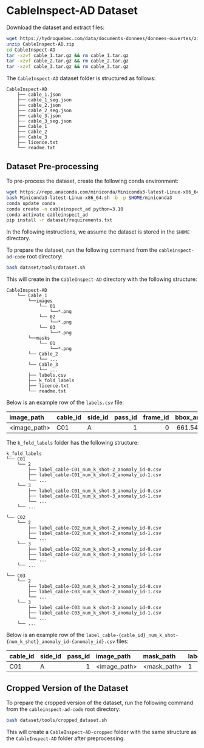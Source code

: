 <!---
Copyright (C) 2024 Mila - Institut québécois d'intelligence artificielle
SPDX-License-Identifier: Apache-2.0
-->

# CableInspect-AD Dataset

Download the dataset and extract files:

```bash
wget https://hydroquebec.com/data/documents-donnees/donnees-ouvertes/zip/CableInspect-AD.zip
unzip CableInspect-AD.zip
cd CableInspect-AD
tar -xzvf cable_1.tar.gz && rm cable_1.tar.gz
tar -xzvf cable_2.tar.gz && rm cable_2.tar.gz
tar -xzvf cable_3.tar.gz && rm cable_3.tar.gz
```

The `CableInspect-AD` dataset folder is structured as follows:

```text
CableInspect-AD
    ├── cable_1.json
    ├── cable_1_seg.json
    ├── cable_2.json
    ├── cable_2_seg.json
    ├── cable_3.json
    ├── cable_3_seg.json
    ├── Cable_1
    ├── Cable_2
    ├── Cable_3
    ├── licence.txt
    └── readme.txt
```

## Dataset Pre-processing

To pre-process the dataset, create the following conda environment:

```bash
wget https://repo.anaconda.com/miniconda/Miniconda3-latest-Linux-x86_64.sh
bash Miniconda3-latest-Linux-x86_64.sh -b -p $HOME/miniconda3
conda update conda
conda create -n cableinspect_ad python=3.10
conda activate cableinspect_ad
pip install -r dataset/requirements.txt
```

In the following instructions, we assume the dataset is stored in the `$HOME` directory.

To prepare the dataset, run the following command from the `cableinspect-ad-code` root directory:

```bash
bash dataset/tools/dataset.sh
```

This will create in the `CableInspect-AD` directory with the following structure:

```text
CableInspect-AD
    └── Cable_1
        └──images
            └── 01
                └──*.png
            └── 02
                └──*.png
            └── 03
                └──*.png
        └──masks
            └── 01
                └──*.png
        └── Cable_2
            └── ...
        └── Cable_3
            └── ...
        ├── labels.csv
        ├── k_fold_labels
        ├── licence.txt
        └── readme.txt
```

Below is an example row of the `labels.csv` file:

| image_path   | cable_id | side_id | pass_id | frame_id | bbox_area | bbox_x | bbox_y | bbox_width | bbox_height | bbox_rotation | anomaly_type_id | anomaly_type |  anomaly_grade | anomaly_id | label_index | mask_path   |
| :----------- | :------- | :------ | ------: | -------: | ---------:| ------:| ------:| ---------: | ----------: | ------------: | --------------: | :----------- | -------------: | ---------: | :---------- |:----------- |
| <image_path> | C01      | A       |       1 |        0 |  661.5496 | 240.32 | 691.39 |     26.98  |       24.52 |           0.0 |               7 | Deposit      | light          | 003_01     |           1 | <mask_path> |


The `k_fold_labels` folder has the following structure:

```text
k_fold_labels
└── C01
    └── 2
        ├── label_cable-C01_num_k_shot-2_anomaly_id-0.csv
        ├── label_cable-C01_num_k_shot-2_anomaly_id-1.csv
        └── ...
    └── 3
        ├── label_cable-C01_num_k_shot-3_anomaly_id-0.csv
        ├── label_cable-C01_num_k_shot-3_anomaly_id-1.csv
        └── ...
    └── ...

└── C02
    └── 2
        ├── label_cable-C02_num_k_shot-2_anomaly_id-0.csv
        ├── label_cable-C02_num_k_shot-2_anomaly_id-1.csv
        └── ...
    └── 3
        ├── label_cable-C02_num_k_shot-3_anomaly_id-0.csv
        ├── label_cable-C02_num_k_shot-3_anomaly_id-1.csv
        └── ...
    └── ...

└── C03
    └── 2
        ├── label_cable-C03_num_k_shot-2_anomaly_id-0.csv
        ├── label_cable-C03_num_k_shot-2_anomaly_id-1.csv
        └── ...
    └── 3
        ├── label_cable-C03_num_k_shot-3_anomaly_id-0.csv
        ├── label_cable-C03_num_k_shot-3_anomaly_id-1.csv
        └── ...
    └── ...
```

Below is an example row of the `label_cable-{cable_id}_num_k_shot-{num_k_shot}_anomaly_id-{anomaly_id}.csv` files:

| cable_id | side_id | pass_id | image_path   | mask_path   | label_index | split |
| :------- | :------ | ------: | :----------- | :---------- | :---------- | -----:|
| C01      | A       |       1 | <image_path> | <mask_path> |           1 |  test |

## Cropped Version of the Dataset

To prepare the cropped version of the dataset, run the following command from the `cableinspect-ad-code` root directory:

```bash
bash dataset/tools/cropped_dataset.sh
```

This will create a `CableInspect-AD-cropped` folder with the same structure as the `CableInspect-AD` folder after preprocessing.
